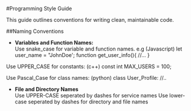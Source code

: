 #Programming Style Guide

This guide outlines conventions for writing clean, maintainable code. 

##Naming Conventions
- **Variables and Function Names:**  
Use snake_case for variable and function names. e.g 
(Javascript)
let user_name = "JohnDoe'; 
function get_user_info(){
    //...
}

Use UPPER_CASE for constants:
(c++)
const int MAX_USERS = 100; 

Use Pascal_Case for class names:
(python)
class User_Profile:
    //..

- **File and Directory Names**  
Use UPPER-CASE seperated by dashes for service names
Use lower-case seperated by dashes for directory and file names 



